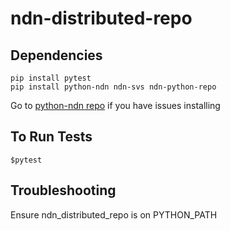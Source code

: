 # ndn-distributed-repo

## Dependencies

```
pip install pytest
pip install python-ndn ndn-svs ndn-python-repo
```

Go to [python-ndn repo](https://github.com/zjkmxy/python-ndn) if you have issues installing

## To Run Tests

```
$pytest
```

## Troubleshooting

Ensure ndn_distributed_repo is on PYTHON_PATH
